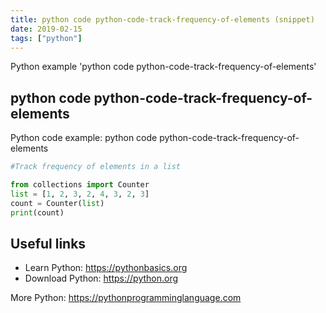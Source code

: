 ```yaml
---
title: python code python-code-track-frequency-of-elements (snippet)
date: 2019-02-15
tags: ["python"]
---
```

Python example 'python code python-code-track-frequency-of-elements'


## python code python-code-track-frequency-of-elements

Python code example: python code python-code-track-frequency-of-elements

```python
#Track frequency of elements in a list

from collections import Counter
list = [1, 2, 3, 2, 4, 3, 2, 3]
count = Counter(list)
print(count)


```

## Useful links

- Learn Python: https://pythonbasics.org
- Download Python: https://python.org

More Python: https://pythonprogramminglanguage.com
